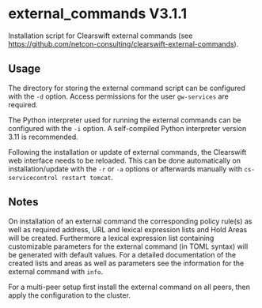 external_commands V3.1.1
========================

Installation script for Clearswift external commands (see https://github.com/netcon-consulting/clearswift-external-commands).

## Usage
The directory for storing the external command script can be configured with the `-d` option. Access permissions for the user `gw-services` are required.

The Python interpreter used for running the external commands can be configured with the `-i` option. A self-compiled Python interpreter version 3.11 is recommended.

Following the installation or update of external commands, the Clearswift web interface needs to be reloaded. This can be done automatically on installation/update with the `-r` or `-a` options or afterwards manually with `cs-servicecontrol restart tomcat`.

## Notes
On installation of an external command the corresponding policy rule(s) as well as required address, URL and lexical expression lists and Hold Areas will be created. Furthermore a lexical expression list containing customizable parameters for the external command (in TOML syntax) will be generated with default values. For a detailed documentation of the created lists and areas as well as parameters see the information for the external command with `info`.

For a multi-peer setup first install the external command on all peers, then apply the configuration to the cluster.
